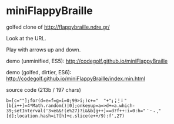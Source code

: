 ﻿# miniFlappyBraille

golfed clone of http://flappybraille.ndre.gr/

Look at the URL.

Play with arrows up and down. 

demo (unminified, ES5): http://codegolf.github.io/miniFlappyBraille

demo (golfed, dirtier, ES6): http://codegolf.github.io/miniFlappyBraille/index.min.html

source code (213b / 197 chars)

````
b=[c=""];for(d=e=f=g=i=0;99>i;)c+="  "+"⡆⡅⡃⠇"[b[i++]=4*Math.random()|0];onkeyup=a=>d+=a.which-39;setInterval('3<e&&!(e%27)?i&&b[g++]==d?f++:i=0:h="⠈⠐⠠⢀"[d];location.hash=i?[h]+c.slice(e++/9):f',27)
````
